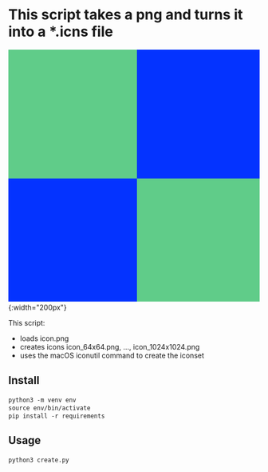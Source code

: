 # This script takes a png and turns it into a *.icns file

![logo](https://github.com/madeinouweland/create-macos-icns/blob/master/logo.png){:width="200px"}

This script:

- loads icon.png
- creates icons icon_64x64.png, ..., icon_1024x1024.png
- uses the macOS iconutil command to create the iconset

## Install

```
python3 -m venv env
source env/bin/activate
pip install -r requirements
```

## Usage

```
python3 create.py
```
